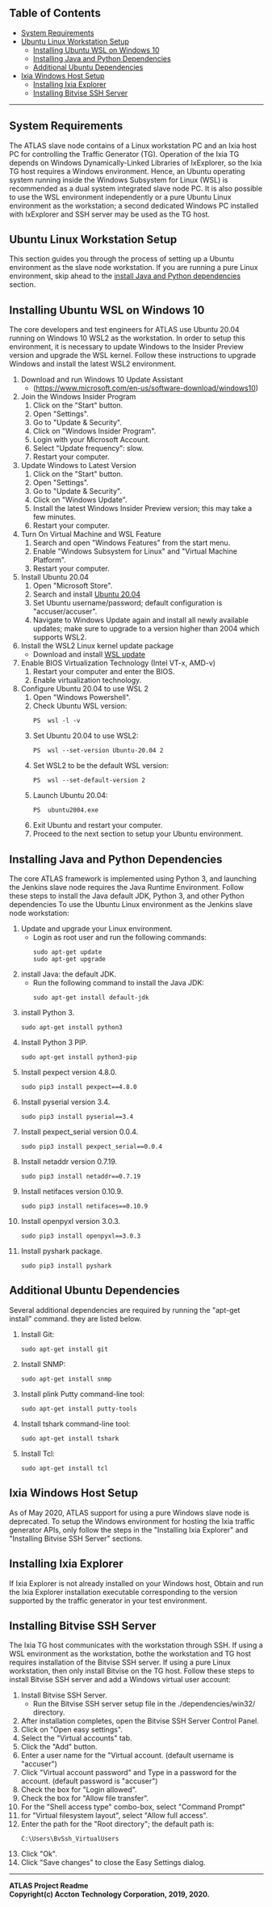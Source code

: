 ## Table of Contents

* [System Requirements](#system-requirements)
* [Ubuntu Linux Workstation Setup](#ubuntu-linux-workstation-setup)
  * [Installing Ubuntu WSL on Windows 10](#installing-ubuntu-wsl-on-windows-10)
  * [Installing Java and Python Dependencies](#installing-java-and-python-dependencies)
  * [Additional Ubuntu Dependencies](#additional-ubuntu-dependencies)
* [Ixia Windows Host Setup](#ixia-windows-host-setup)
  * [Installing Ixia Explorer](#installing-ixia-explorer)
  * [Installing Bitvise SSH Server](#installing-bitvise-ssh-server)

---

## System Requirements

The ATLAS slave node contains of a Linux workstation PC and an Ixia host PC for controlling the Traffic Generator (TG). Operation of the Ixia TG depends on Windows Dynamically-Linked Libraries of IxExplorer, so the Ixia TG host requires a Windows environment. Hence, an Ubuntu  operating system running inside the Windows Subsystem for Linux (WSL) is recommended as a dual system integrated slave node PC. It is also possible to use the WSL environment independently or a pure Ubuntu Linux environment as the workstation; a second dedicated Windows PC installed with IxExplorer and SSH server may be used as the TG host.

## Ubuntu Linux Workstation Setup

This section guides you through the process of setting up a Ubuntu environment as the slave node workstation. If you are running a pure Linux environment, skip ahead to the [install Java and Python dependencies](#installing-java-and-python-dependencies) section.

## Installing Ubuntu WSL on Windows 10

The core developers and test engineers for ATLAS use Ubuntu 20.04 running on Windows 10 WSL2 as the workstation. In order to setup this environment, it is necessary to update Windows to the Insider Preview version and upgrade the WSL kernel. Follow these instructions to upgrade Windows and install the latest WSL2 environment.

 1. Download and run Windows 10 Update Assistant
    * (https://www.microsoft.com/en-us/software-download/windows10)
 2. Join the Windows Insider Program
    1. Click on the "Start" button.
    2. Open "Settings".
    3. Go to "Update & Security".
    4. Click on "Windows Insider Program".
    5. Login with your Microsoft Account.
    6. Select "Update frequency": slow.
    7. Restart your computer.
 3. Update Windows to Latest Version
    1. Click on the "Start" button.
    2. Open "Settings".
    3. Go to "Update & Security".
    4. Click on "Windows Update".
    5. Install the latest Windows Insider Preview version; this may take a few minutes.
    6. Restart your computer.
 4. Turn On Virtual Machine and WSL Feature
    1. Search and open "Windows Features" from the start menu.
    2. Enable "Windows Subsystem for Linux" and "Virtual Machine Platform".
    3. Restart your computer.
 5. Install Ubuntu 20.04
    1. Open "Microsoft Store".
    2. Search and install [Ubuntu 20.04](https://www.microsoft.com/en-us/p/ubuntu-2004-lts/9n6svws3rx71?activetab=pivot:overviewtab)
    3. Set Ubuntu username/password; default configuration is "accuser/accuser".
    4. Navigate to Windows Update again and install all newly available updates; make sure to upgrade to a version higher than 2004 which supports WSL2.
 6. Install the WSL2 Linux kernel update package
    * Download and install [WSL update](https://wslstorestorage.blob.core.windows.net/wslblob/wsl_update_x64.msi)
 7. Enable BIOS Virtualization Technology (Intel VT-x, AMD-v)
    1. Restart your computer and enter the BIOS.
    2. Enable virtualization technology.
 8. Configure Ubuntu 20.04 to use WSL 2
    1. Open "Windows Powershell".
    2. Check Ubuntu WSL version:
        ```
        PS  wsl -l -v
        ```
    3. Set Ubuntu 20.04 to use WSL2:
        ```
        PS  wsl --set-version Ubuntu-20.04 2
        ```
    4. Set WSL2 to be the default WSL version:
        ```
        PS  wsl --set-default-version 2
        ```
    5. Launch Ubuntu 20.04:
        ```
        PS  ubuntu2004.exe
        ```
    6. Exit Ubuntu and restart your computer.
    7. Proceed to the next section to setup your Ubuntu environment.

## Installing Java and Python Dependencies
    
The core ATLAS framework is implemented using Python 3, and launching the Jenkins slave node requires the Java Runtime Environment. Follow these steps to install the Java default JDK, Python 3, and other Python dependencies To use the Ubuntu Linux environment as the Jenkins slave node workstation:

1. Update and upgrade your Linux environment.
    * Login as root user and run the following commands:
      ```
      sudo apt-get update
      sudo apt-get upgrade
      ```
2. install Java: the default JDK.
    * Run the following command to install the Java JDK:
      ```
      sudo apt-get install default-jdk
      ```
2. install Python 3.
    ```
    sudo apt-get install python3
    ```
3. Install Python 3 PIP.
    ```
    sudo apt-get install python3-pip
    ```
4. Install pexpect version 4.8.0.
    ```
    sudo pip3 install pexpect==4.8.0
    ```
5. Install pyserial version 3.4.
    ```
    sudo pip3 install pyserial==3.4
    ```
6. Install pexpect_serial version 0.0.4.
    ```
    sudo pip3 install pexpect_serial==0.0.4
    ```
7. Install netaddr version 0.7.19.
    ```
    sudo pip3 install netaddr==0.7.19
    ```
8. Install netifaces version 0.10.9.
    ```
    sudo pip3 install netifaces==0.10.9
    ```
9. Install openpyxl version 3.0.3.
    ```
    sudo pip3 install openpyxl==3.0.3
    ```
10. Install pyshark package.
    ```
    sudo pip3 install pyshark
    ```

## Additional Ubuntu Dependencies

Several additional dependencies are required by running the "apt-get install" command. they are listed below.

1. Install Git:
    ```
    sudo apt-get install git
    ```
2. Install SNMP:
    ```
    sudo apt-get install snmp
    ```
3. Install plink Putty command-line tool:
    ```
    sudo apt-get install putty-tools
    ```
4. Install tshark command-line tool:
    ```
    sudo apt-get install tshark
    ```
5. Install Tcl:
    ```
    sudo apt-get install tcl
    ```

## Ixia Windows Host Setup

As of May 2020, ATLAS support for using a pure Windows slave node is deprecated. To setup the Windows environment for hosting the Ixia traffic generator APIs, only follow the steps in the "Installing Ixia Explorer" and "Installing Bitvise SSH Server" sections.

## Installing Ixia Explorer

If Ixia Explorer is not already installed on your Windows host, Obtain and run the Ixia Explorer installation executable corresponding to the version supported by the traffic generator in your test environment.

## Installing Bitvise SSH Server

The Ixia TG host communicates with the workstation through SSH. If using a WSL environment as the workstation, bothe the workstation and TG host requires installation of the Bitvise SSH server. If using a pure Linux workstation, then only install Bitvise on the TG host. Follow these steps to install Bitvise SSH server and add a Windows virtual user account:

1. Install Bitvise SSH Server.
    * Run the Bitvise SSH server setup file in the ./dependencies/win32/ directory.
2. After installation completes, open the Bitvise SSH Server Control Panel.
3. Click on "Open easy settings".
4. Select the "Virtual accounts" tab.
5. Click the "Add" button.
6. Enter a user name for the "Virtual account. (default username is "accuser")
7. Click "Virtual account password" and Type in a password for the account. (default password is "accuser")
8. Check the box for "Login allowed".
9. Check the box for "Allow file transfer".
10. For the "Shell access type" combo-box, select "Command Prompt"
11. for "Virtual filesystem layout", select "Allow full access".
12. Enter the path for the "Root directory"; the default path is:
    ```
    C:\Users\BvSsh_VirtualUsers
    ```
13. Click "Ok".
14. Click "Save changes" to close the Easy Settings dialog.

---

**ATLAS Project Readme**    
**Copyright(c) Accton Technology Corporation, 2019, 2020.**
